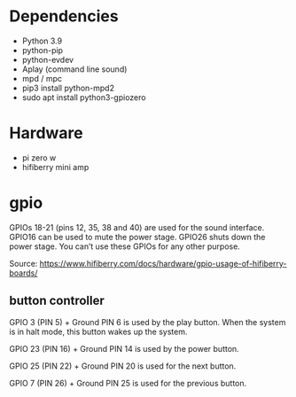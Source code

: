 # Dependencies
- Python 3.9
- python-pip
- python-evdev
- Aplay (command line sound)
- mpd / mpc
- pip3 install python-mpd2
- sudo apt install python3-gpiozero


# Hardware
- pi zero w
- hifiberry mini amp


# gpio
GPIOs 18-21 (pins 12, 35, 38 and 40) are used for the sound interface. GPIO16 can be used to mute the power stage. GPIO26 shuts down the power stage. You can’t use these GPIOs for any other purpose.

Source: https://www.hifiberry.com/docs/hardware/gpio-usage-of-hifiberry-boards/

## button controller
GPIO 3 (PIN 5) + Ground PIN 6 is used by the play button. When the system is in halt mode, this button wakes up the system.

GPIO 23 (PIN 16) + Ground PIN 14 is used by the power button.

GPIO 25 (PIN 22) + Ground PIN 20 is used for the next button.

GPIO 7 (PIN 26) + Ground PIN 25 is used for the previous button.
